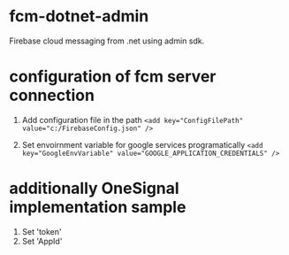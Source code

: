 # fcm-dotnet-admin
Firebase cloud messaging from .net using admin sdk.

# configuration of fcm server connection
1. Add configuration file in the path
`<add key="ConfigFilePath" value="c:/FirebaseConfig.json" />`

2. Set envoirnment variable for google services programatically
`<add key="GoogleEnvVariable" value="GOOGLE_APPLICATION_CREDENTIALS" />`

# additionally OneSignal implementation sample
1. Set 'token'
2. Set 'AppId'